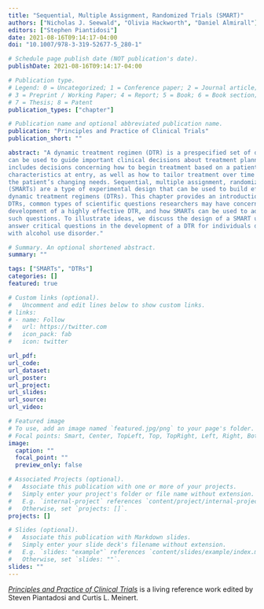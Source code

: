 ```yaml
---
title: "Sequential, Multiple Assignment, Randomized Trials (SMART)"
authors: ["Nicholas J. Seewald", "Olivia Hackworth", "Daniel Almirall"]
editors: ["Stephen Piantidosi"]
date: 2021-08-16T09:14:17-04:00
doi: "10.1007/978-3-319-52677-5_280-1"

# Schedule page publish date (NOT publication's date).
publishDate: 2021-08-16T09:14:17-04:00

# Publication type.
# Legend: 0 = Uncategorized; 1 = Conference paper; 2 = Journal article;
# 3 = Preprint / Working Paper; 4 = Report; 5 = Book; 6 = Book section;
# 7 = Thesis; 8 = Patent
publication_types: ["chapter"]

# Publication name and optional abbreviated publication name.
publication: "Principles and Practice of Clinical Trials"
publication_short: ""

abstract: "A dynamic treatment regimen (DTR) is a prespecified set of decision rules that
can be used to guide important clinical decisions about treatment planning. This
includes decisions concerning how to begin treatment based on a patient’s
characteristics at entry, as well as how to tailor treatment over time based on
the patient’s changing needs. Sequential, multiple assignment, randomized trials
(SMARTs) are a type of experimental design that can be used to build effective
dynamic treatment regimens (DTRs). This chapter provides an introduction to
DTRs, common types of scientific questions researchers may have concerning the
development of a highly effective DTR, and how SMARTs can be used to address
such questions. To illustrate ideas, we discuss the design of a SMART used to
answer critical questions in the development of a DTR for individuals diagnosed
with alcohol use disorder."

# Summary. An optional shortened abstract.
summary: ""

tags: ["SMARTs", "DTRs"]
categories: []
featured: true

# Custom links (optional).
#   Uncomment and edit lines below to show custom links.
# links:
# - name: Follow
#   url: https://twitter.com
#   icon_pack: fab
#   icon: twitter

url_pdf:
url_code:
url_dataset:
url_poster:
url_project:
url_slides:
url_source:
url_video:

# Featured image
# To use, add an image named `featured.jpg/png` to your page's folder. 
# Focal points: Smart, Center, TopLeft, Top, TopRight, Left, Right, BottomLeft, Bottom, BottomRight.
image:
  caption: ""
  focal_point: ""
  preview_only: false

# Associated Projects (optional).
#   Associate this publication with one or more of your projects.
#   Simply enter your project's folder or file name without extension.
#   E.g. `internal-project` references `content/project/internal-project/index.md`.
#   Otherwise, set `projects: []`.
projects: []

# Slides (optional).
#   Associate this publication with Markdown slides.
#   Simply enter your slide deck's filename without extension.
#   E.g. `slides: "example"` references `content/slides/example/index.md`.
#   Otherwise, set `slides: ""`.
slides: ""
---
```


[*Principles and Practice of Clinical Trials*](https://link.springer.com/referencework/10.1007/978-3-319-52677-5) is a living reference work edited by Steven Piantadosi and Curtis L. Meinert.